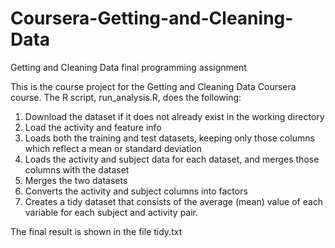 # Coursera-Getting-and-Cleaning-Data
Getting and Cleaning Data final programming assignment

This is the course project for the Getting and Cleaning Data Coursera course. The R script, run_analysis.R, does the following:

1) Download the dataset if it does not already exist in the working directory
  2) Load the activity and feature info
3) Loads both the training and test datasets, keeping only those columns which reflect a mean or standard deviation
4) Loads the activity and subject data for each dataset, and merges those columns with the dataset
5) Merges the two datasets
6) Converts the activity and subject columns into factors
7) Creates a tidy dataset that consists of the average (mean) value of each variable for each subject and activity pair.

The final result is shown in the file tidy.txt
